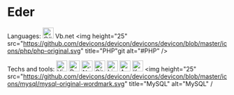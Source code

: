 # Eder 


Languages: <img height="25" src="https://github.com/devicons/devicon/devicons/devicon/blob/master/icons/csharp/csharp-line.svg" title="C#" alt="C#" />  Vb.net <img height="25" src="https://github.com/devicons/devicon/devicons/devicon/blob/master/icons/php/php-original.svg" title="PHP"git alt="#PHP" />  

Techs and tools: <img height="25" src="https://github.com/devicons/devicon/devicons/devicon/blob/master/icons/vscode/vscode-original-wordmark.svg" title="Vs COde" alt="Visual Code" /> <img height="25" src="https://github.com/devicons/devicon/devicons/devicon/blob/master/icons/docker/docker-original-wordmark.svg" title="Docker" alt="Docker" />  <img height="25" src="https://github.com/devicons/devicon/devicons/devicon/blob/master/icons/dotnetcore/dotnetcore-original.svg" title=".Net Core" alt=".Net Core" /> <img height="25" src="https://github.com/devicons/devicon/devicon/master/icons/git/git-original.svg" title="Git" alt="Git" /> <img height="25" src="https://github.com/devicons/devicon/devicons/devicon/blob/master/icons/linux/linux-original.svg" title="Linux" alt="Linux" /> <img height="25" src="https://github.com/devicons/devicon/devicons/devicon/blob/master/icons/amazonwebservices/amazonwebservices-original-wordmark.svg" title="AWS" alt="AWS" /> <img height="25" src="https://github.com/devicons/devicon/devicons/devicon/blob/master/icons/kubernetes/kubernetes-plain-wordmark.svg" title="Kubernetes" alt="Kubernetes" /> <img height="25" src="https://github.com/devicons/devicon/devicons/devicon/blob/master/icons/mysql/mysql-original-wordmark.svg" title="MySQL" alt="MySQL" /
